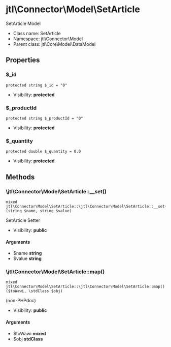 jtl\Connector\Model\SetArticle
===============

SetArticle Model




* Class name: SetArticle
* Namespace: jtl\Connector\Model
* Parent class: jtl\Core\Model\DataModel





Properties
----------


### $_id

```
protected string $_id = "0"
```





* Visibility: **protected**


### $_productId

```
protected string $_productId = "0"
```





* Visibility: **protected**


### $_quantity

```
protected double $_quantity = 0.0
```





* Visibility: **protected**


Methods
-------


### \jtl\Connector\Model\SetArticle::__set()

```
mixed jtl\Connector\Model\SetArticle::\jtl\Connector\Model\SetArticle::__set()(string $name, string $value)
```

SetArticle Setter



* Visibility: **public**

#### Arguments

* $name **string**
* $value **string**



### \jtl\Connector\Model\SetArticle::map()

```
mixed jtl\Connector\Model\SetArticle::\jtl\Connector\Model\SetArticle::map()($toWawi, \stdClass $obj)
```

(non-PHPdoc)



* Visibility: **public**

#### Arguments

* $toWawi **mixed**
* $obj **stdClass**


